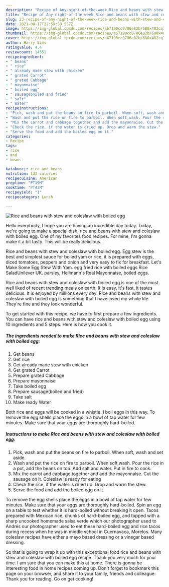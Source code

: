 ```yaml
---
description: "Recipe of Any-night-of-the-week Rice and beans with stew and coleslaw with boiled egg"
title: "Recipe of Any-night-of-the-week Rice and beans with stew and coleslaw with boiled egg"
slug: 23-recipe-of-any-night-of-the-week-rice-and-beans-with-stew-and-coleslaw-with-boiled-egg
date: 2021-08-17T22:59:50.557Z
image: https://img-global.cpcdn.com/recipes/a67190cc0786e82b/680x482cq70/rice-and-beans-with-stew-and-coleslaw-with-boiled-egg-recipe-main-photo.jpg
thumbnail: https://img-global.cpcdn.com/recipes/a67190cc0786e82b/680x482cq70/rice-and-beans-with-stew-and-coleslaw-with-boiled-egg-recipe-main-photo.jpg
cover: https://img-global.cpcdn.com/recipes/a67190cc0786e82b/680x482cq70/rice-and-beans-with-stew-and-coleslaw-with-boiled-egg-recipe-main-photo.jpg
author: Harry Sims
ratingvalue: 4.4
reviewcount: 14551
recipeingredient:
- " beans"
- " rice"
- " already made stew with chicken"
- " grated Carrot"
- " grated Cabbage"
- " mayonnaise"
- " boiled egg"
- " sausageboiled and fried"
- " salt"
- " Water"
recipeinstructions:
- "Pick, wash and put the beans on fire to parboil. When soft, wash and set aside."
- "Wash and put the rice on fire to parboil. When soft,wash. Pour the rice in a pot, add the beans on top. Add salt and water. Put in fire to cook."
- "Mix the carrot and cabbage together and add the mayonnaise. Cut the sausage on it. Coleslaw is ready for eating"
- "Check the rice, if the water is dried up. Drop and warm the stew."
- "Serve the food and add the boiled egg on it."
categories:
- Recipe
tags:
- rice
- and
- beans

katakunci: rice and beans 
nutrition: 133 calories
recipecuisine: American
preptime: "PT19M"
cooktime: "PT42M"
recipeyield: "1"
recipecategory: Lunch

---
```



![Rice and beans with stew and coleslaw with boiled egg](https://img-global.cpcdn.com/recipes/a67190cc0786e82b/680x482cq70/rice-and-beans-with-stew-and-coleslaw-with-boiled-egg-recipe-main-photo.jpg)

Hello everybody, I hope you are having an incredible day today. Today, we're going to make a special dish, rice and beans with stew and coleslaw with boiled egg. One of my favorites food recipes. For mine, I'm gonna make it a bit tasty. This will be really delicious.

Rice and beans with stew and coleslaw with boiled egg. Egg stew is the best and simplest sauce for boiled yam or rice, it is prepared with eggs, diced tomatoes, peppers and onion and very easy to fix for breakfast. Let&#39;s Make Some Egg Stew With Yam. egg fried rice with boiled eggs Rice SaladUnilever UK. parsley, Hellmann&#39;s Real Mayonnaise, boiled eggs.

Rice and beans with stew and coleslaw with boiled egg is one of the most well liked of recent trending meals on earth. It is easy, it's fast, it tastes delicious. It is enjoyed by millions every day. Rice and beans with stew and coleslaw with boiled egg is something that I have loved my whole life. They're fine and they look wonderful.


To get started with this recipe, we have to first prepare a few ingredients. You can have rice and beans with stew and coleslaw with boiled egg using 10 ingredients and 5 steps. Here is how you cook it.

<!--inarticleads1-->

##### The ingredients needed to make Rice and beans with stew and coleslaw with boiled egg:

1. Get  beans
1. Get  rice
1. Get  already made stew with chicken
1. Get  grated Carrot
1. Prepare  grated Cabbage
1. Prepare  mayonnaise
1. Take  boiled egg
1. Prepare  sausage(boiled and fried)
1. Take  salt
1. Make ready  Water


Both rice and eggs will be cooked in a whistle. I boil eggs in this way. To remove the egg shells place the eggs in a bowl of tap water for few minutes. Make sure that your eggs are thoroughly hard-boiled. 

<!--inarticleads2-->

##### Instructions to make Rice and beans with stew and coleslaw with boiled egg:

1. Pick, wash and put the beans on fire to parboil. When soft, wash and set aside.
1. Wash and put the rice on fire to parboil. When soft,wash. Pour the rice in a pot, add the beans on top. Add salt and water. Put in fire to cook.
1. Mix the carrot and cabbage together and add the mayonnaise. Cut the sausage on it. Coleslaw is ready for eating
1. Check the rice, if the water is dried up. Drop and warm the stew.
1. Serve the food and add the boiled egg on it.


To remove the egg shells place the eggs in a bowl of tap water for few minutes. Make sure that your eggs are thoroughly hard-boiled. Spin an egg on a table to test whether it is hard-boiled without breaking it open. Tacos prepared with Mexican rice, chunks of hard-boiled egg, and topped with a sharp uncooked homemade salsa verde which our photographer used to Andrés our photographer used to eat these hard-boiled egg and rice tacos during recess when he was in middle school in Cuernavaca, Morelos. Many coleslaw recipes have either a mayo based dressing or a vinegar based dressing. 

So that is going to wrap it up with this exceptional food rice and beans with stew and coleslaw with boiled egg recipe. Thank you very much for your time. I am sure that you can make this at home. There is gonna be interesting food in home recipes coming up. Don't forget to bookmark this page on your browser, and share it to your family, friends and colleague. Thank you for reading. Go on get cooking!

